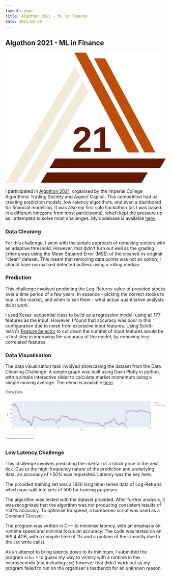 ```yaml
---
layout: page
title: Algothon 2021 - ML in Finance
date: 2021-03-28
---
```

## Algothon 2021 - ML in Finance

![](https://raw.githubusercontent.com/jeremysee2/algothon2021/main/images/logo.svg)

I participated in [Algothon 2021](http://www.algothon.org/), organised by the Imperial College Algorithmic Trading Society and Aspect Capital. This competition had us creating prediction models, low-latency algorithms, and even a dashboard for financial modelling. It was also my first solo hackathon (as I was based in a different timezone from most participants), which kept the pressure up as I attempted to solve most challenges. My codebase is available [here](https://github.com/jeremysee2/algothon2021).

### Data Cleaning

For this challenge, I went with the simple approach of removing outliers with an adaptive threshold. However, that didn't turn out well as the grading criteria was using the Mean Squared Error (MSE) of the cleaned vs original "clean" dataset. This meant that removing data points was not an option; I should have normalised detected outliers using a rolling median.

### Prediction

This challenge involved predicting the Log-Returns value of provided stocks over a time period of a few years. In essence - picking the correct stocks to buy in the market, and when to sell them - what actual quantitative analysts do at work.

I used Keras' sequential class to build up a regression model, using all 177 features as the input. However, I found that accuracy was poor in this configuration due to noise from excessive input features. Using Scikit-learn's [Feature Selector](https://scikit-learn.org/stable/modules/generated/sklearn.feature_selection.RFE.html) to cut down the number of input features would be a first step in improving the accuracy of the model, by removing less correlated features.

### Data Visualisation

The data visualisation task involved showcasing the dataset from the Data Cleaning Challenge. A simple graph was built using Dash Plotly in python, with a simple interactive slider to calculate market momentum using a simple moving average. The demo is available [here](https://plotly-algo.herokuapp.com/).

![](https://raw.githubusercontent.com/jeremysee2/algothon2021/main/images/dashboard.PNG)

### Low Latency Challenge

This challenge involves predicting the rise/fall of a stock price in the next tick. Due to the high-frequency nature of the prediction and underlying data, an accuracy of >50% was requested. Latency was the key here.

The provided training set was a 1826 long time-series data of Log-Returns, which was split into sets of 500 for training purposes.

The algorithm was tested with the dataset provided. After further analysis, it was recognised that the algorithm was not producing consistent results of >50% accuracy. To optimise for speed, a barebones script was used as a Constant Guesser.

The program was written in C++ to minimise latency, with an emphasis on runtime speed and minimal focus on accuracy. The code was tested on an RPI 4 4GB, with a compile time of 11s and a runtime of 9ms (mostly due to the `cat` write calls).

As an attempt to bring latency down to its minimum, I submitted the program `echo 1` to guess my way to victory with a runtime in the microseconds (not including `cat`) however that didn't work out as my program failed to run on the organiser's testbench for an unknown reason.